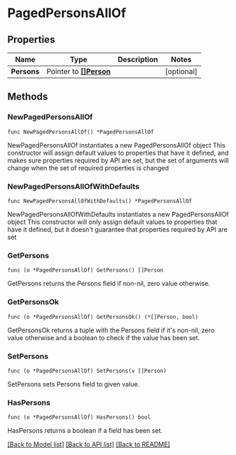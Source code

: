 # PagedPersonsAllOf

## Properties

Name | Type | Description | Notes
------------ | ------------- | ------------- | -------------
**Persons** | Pointer to [**[]Person**](Person.md) |  | [optional] 

## Methods

### NewPagedPersonsAllOf

`func NewPagedPersonsAllOf() *PagedPersonsAllOf`

NewPagedPersonsAllOf instantiates a new PagedPersonsAllOf object
This constructor will assign default values to properties that have it defined,
and makes sure properties required by API are set, but the set of arguments
will change when the set of required properties is changed

### NewPagedPersonsAllOfWithDefaults

`func NewPagedPersonsAllOfWithDefaults() *PagedPersonsAllOf`

NewPagedPersonsAllOfWithDefaults instantiates a new PagedPersonsAllOf object
This constructor will only assign default values to properties that have it defined,
but it doesn't guarantee that properties required by API are set

### GetPersons

`func (o *PagedPersonsAllOf) GetPersons() []Person`

GetPersons returns the Persons field if non-nil, zero value otherwise.

### GetPersonsOk

`func (o *PagedPersonsAllOf) GetPersonsOk() (*[]Person, bool)`

GetPersonsOk returns a tuple with the Persons field if it's non-nil, zero value otherwise
and a boolean to check if the value has been set.

### SetPersons

`func (o *PagedPersonsAllOf) SetPersons(v []Person)`

SetPersons sets Persons field to given value.

### HasPersons

`func (o *PagedPersonsAllOf) HasPersons() bool`

HasPersons returns a boolean if a field has been set.


[[Back to Model list]](../README.md#documentation-for-models) [[Back to API list]](../README.md#documentation-for-api-endpoints) [[Back to README]](../README.md)


